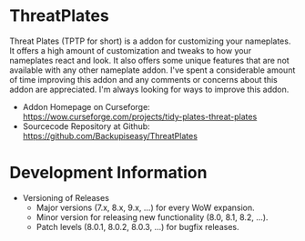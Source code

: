 # ThreatPlates
Threat Plates (TPTP for short) is a addon for customizing your nameplates. It offers a high amount of customization and tweaks
to how your nameplates react and look. It also offers some unique features that are not available with any other nameplate addon.
I've spent a considerable amount of time improving this addon and any comments or concerns about this addon are appreciated. I'm
always looking for ways to improve this addon.

- Addon Homepage on Curseforge: https://wow.curseforge.com/projects/tidy-plates-threat-plates
- Sourcecode Repository at Github: https://github.com/Backupiseasy/ThreatPlates

# Development Information
- Versioning of Releases
  - Major versions (7.x, 8.x, 9.x, ...) for every WoW expansion.
  - Minor version for releasing new functionality (8.0, 8.1, 8.2, ...).
  - Patch levels (8.0.1, 8.0.2, 8.0.3, ...) for bugfix releases.